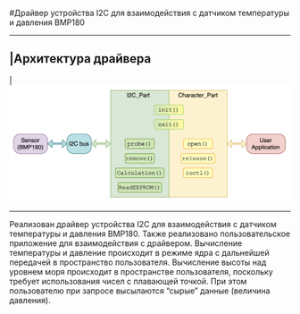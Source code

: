 #Драйвер устройства I2C для взаимодействия с датчиком температуры и давления BMP180

---------------------------------------------------------

|Архитектура драйвера
------
|![Alt text](architecture.png)

---------------------------------------------------------

Реализован драйвер устройства I2C для взаимодействия с датчиком температуры и давления BMP180. Также реализовано пользовательское приложение для взаимодействия с драйвером. Вычисление температуры и давление происходит в режиме ядра с дальнейшей передачей в пространство пользователя. Вычисление высоты над уровнем моря происходит в пространстве пользователя, поскольку требует использования чисел с плавающей точкой. При этом пользователю при запросе высылаются “сырые” данные (величина давления).